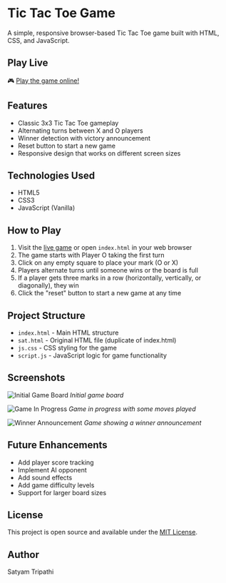 # Tic Tac Toe Game

A simple, responsive browser-based Tic Tac Toe game built with HTML, CSS, and JavaScript.

## Play Live

🎮 [Play the game online!](https://21BCS9957.github.io/tic-tac-toe-game)

## Features

- Classic 3x3 Tic Tac Toe gameplay
- Alternating turns between X and O players
- Winner detection with victory announcement
- Reset button to start a new game
- Responsive design that works on different screen sizes

## Technologies Used

- HTML5
- CSS3
- JavaScript (Vanilla)

## How to Play

1. Visit the [live game](https://21BCS9957.github.io/tic-tac-toe-game) or open `index.html` in your web browser
2. The game starts with Player O taking the first turn
3. Click on any empty square to place your mark (O or X)
4. Players alternate turns until someone wins or the board is full
5. If a player gets three marks in a row (horizontally, vertically, or diagonally), they win
6. Click the "reset" button to start a new game at any time

## Project Structure

- `index.html` - Main HTML structure
- `sat.html` - Original HTML file (duplicate of index.html)
- `js.css` - CSS styling for the game
- `script.js` - JavaScript logic for game functionality

## Screenshots

![Initial Game Board](screenshots/initial-game.png)
*Initial game board*

![Game In Progress](screenshots/game-in-progress.png)
*Game in progress with some moves played*

![Winner Announcement](screenshots/winner-announcement.png)
*Game showing a winner announcement*

## Future Enhancements

- Add player score tracking
- Implement AI opponent
- Add sound effects
- Add game difficulty levels
- Support for larger board sizes

## License

This project is open source and available under the [MIT License](LICENSE).

## Author

Satyam Tripathi 